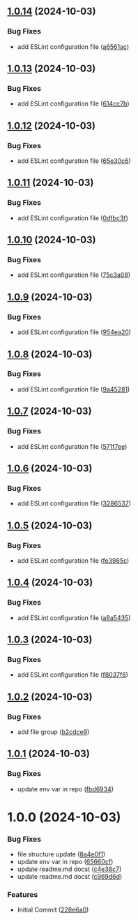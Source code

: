 ## [1.0.14](https://github.com/eliecer2000/pre-commit-image/compare/v1.0.13...v1.0.14) (2024-10-03)


### Bug Fixes

* add ESLint configuration file ([a6561ac](https://github.com/eliecer2000/pre-commit-image/commit/a6561ac5be1c7690c1f5a6806053c2d64db90fe1))

## [1.0.13](https://github.com/eliecer2000/pre-commit-image/compare/v1.0.12...v1.0.13) (2024-10-03)


### Bug Fixes

* add ESLint configuration file ([614cc7b](https://github.com/eliecer2000/pre-commit-image/commit/614cc7baa1f9eaaab95af01f879babbee660af79))

## [1.0.12](https://github.com/eliecer2000/pre-commit-image/compare/v1.0.11...v1.0.12) (2024-10-03)


### Bug Fixes

* add ESLint configuration file ([65e30c6](https://github.com/eliecer2000/pre-commit-image/commit/65e30c6c4887a9a213c9811a364e9fc6ec4a6596))

## [1.0.11](https://github.com/eliecer2000/pre-commit-image/compare/v1.0.10...v1.0.11) (2024-10-03)


### Bug Fixes

* add ESLint configuration file ([0dfbc3f](https://github.com/eliecer2000/pre-commit-image/commit/0dfbc3fa965470f6a9400e805816eea9d307c7ec))

## [1.0.10](https://github.com/eliecer2000/pre-commit-image/compare/v1.0.9...v1.0.10) (2024-10-03)


### Bug Fixes

* add ESLint configuration file ([75c3a08](https://github.com/eliecer2000/pre-commit-image/commit/75c3a0851839f5e5e9a94106cf66cdcf86121422))

## [1.0.9](https://github.com/eliecer2000/pre-commit-image/compare/v1.0.8...v1.0.9) (2024-10-03)


### Bug Fixes

* add ESLint configuration file ([954ea20](https://github.com/eliecer2000/pre-commit-image/commit/954ea208645cd01812d1cd1ecf9fb733bf92e591))

## [1.0.8](https://github.com/eliecer2000/pre-commit-image/compare/v1.0.7...v1.0.8) (2024-10-03)


### Bug Fixes

* add ESLint configuration file ([9a45281](https://github.com/eliecer2000/pre-commit-image/commit/9a45281ede4ede10ea48f9dcf4a08ca96156a07e))

## [1.0.7](https://github.com/eliecer2000/pre-commit-image/compare/v1.0.6...v1.0.7) (2024-10-03)


### Bug Fixes

* add ESLint configuration file ([571f7ee](https://github.com/eliecer2000/pre-commit-image/commit/571f7ee88d21fc8332122381e420a22f28777938))

## [1.0.6](https://github.com/eliecer2000/pre-commit-image/compare/v1.0.5...v1.0.6) (2024-10-03)


### Bug Fixes

* add ESLint configuration file ([3286537](https://github.com/eliecer2000/pre-commit-image/commit/32865370c3d4cd704d95b3fd6bbabe4e06b37fff))

## [1.0.5](https://github.com/eliecer2000/pre-commit-image/compare/v1.0.4...v1.0.5) (2024-10-03)


### Bug Fixes

* add ESLint configuration file ([fe3985c](https://github.com/eliecer2000/pre-commit-image/commit/fe3985cb7aca5201fdc7f5ac20ea851b5a5fb896))

## [1.0.4](https://github.com/eliecer2000/pre-commit-image/compare/v1.0.3...v1.0.4) (2024-10-03)


### Bug Fixes

* add ESLint configuration file ([a8a5435](https://github.com/eliecer2000/pre-commit-image/commit/a8a543581a7d2679ee68ff7d8d61e7aeba54b8c9))

## [1.0.3](https://github.com/eliecer2000/pre-commit-image/compare/v1.0.2...v1.0.3) (2024-10-03)


### Bug Fixes

* add ESLint configuration file ([f8037f8](https://github.com/eliecer2000/pre-commit-image/commit/f8037f8df799ea40cfcbfabac60056362f246b9a))

## [1.0.2](https://github.com/eliecer2000/pre-commit-image/compare/v1.0.1...v1.0.2) (2024-10-03)


### Bug Fixes

* add file group ([b2cdce9](https://github.com/eliecer2000/pre-commit-image/commit/b2cdce9c1d13fd914e1cfc81839dfbeea106036b))

## [1.0.1](https://github.com/eliecer2000/pre-commit-image/compare/v1.0.0...v1.0.1) (2024-10-03)


### Bug Fixes

* update env var in repo ([fbd6934](https://github.com/eliecer2000/pre-commit-image/commit/fbd6934c466b6d1f628c14d7fb973c43b1454ae3))

# 1.0.0 (2024-10-03)


### Bug Fixes

* file structure update ([8a4e0f1](https://github.com/eliecer2000/pre-commit-image/commit/8a4e0f14c5c1a058dbfb56e7d1236f19aa5f9a74))
* update env var in repo ([65660cf](https://github.com/eliecer2000/pre-commit-image/commit/65660cf69faaab4734a1f3bb9b6d83b1c763c9f1))
* update readme.md docst ([c4e38c7](https://github.com/eliecer2000/pre-commit-image/commit/c4e38c73a7815feaf30e3db36f090f503b264577))
* update readme.md docst ([c969d6d](https://github.com/eliecer2000/pre-commit-image/commit/c969d6de30f3a77d696bfcd826eec7f12f439d41))


### Features

* Initial Commit ([228e6a0](https://github.com/eliecer2000/pre-commit-image/commit/228e6a02b3e2e4813d505758642f915fd767c888))

